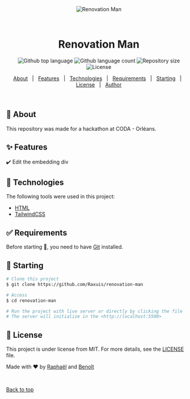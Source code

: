 <div align="center" id="top"> 
  <img src="https://www.datocms-assets.com/7890/1686744641-rm-logo.svg" alt="Renovation Man">

&#xa0;

</div>

<h1 align="center">Renovation Man</h1>

<p align="center">
  <img alt="Github top language" src="https://img.shields.io/github/languages/top/Raxuis/renovation-man?color=56BEB8">

  <img alt="Github language count" src="https://img.shields.io/github/languages/count/Raxuis/renovation-man?color=56BEB8">

  <img alt="Repository size" src="https://img.shields.io/github/repo-size/Raxuis/renovation-man?color=56BEB8">

  <img alt="License" src="https://img.shields.io/github/license/Raxuis/renovation-man?color=56BEB8">
</p>

<p align="center">
  <a href="#dart-about">About</a> &#xa0; | &#xa0; 
  <a href="#sparkles-features">Features</a> &#xa0; | &#xa0;
  <a href="#rocket-technologies">Technologies</a> &#xa0; | &#xa0;
  <a href="#white_check_mark-requirements">Requirements</a> &#xa0; | &#xa0;
  <a href="#checkered_flag-starting">Starting</a> &#xa0; | &#xa0;
  <a href="#memo-license">License</a> &#xa0; | &#xa0;
  <a href="https://github.com/Raxuis" target="_blank">Author</a>
</p>

<br>

## :dart: About

This repository was made for a hackathon at CODA - Orléans.

## :sparkles: Features

:heavy_check_mark: Edit the embedding div

## :rocket: Technologies

The following tools were used in this project:

- [HTML](https://developer.mozilla.org/en-US/docs/Web/HTML)
- [TailwindCSS](https://tailwindcss.com/)

## :white_check_mark: Requirements

Before starting :checkered_flag:, you need to have [Git](https://git-scm.com) installed.

## :checkered_flag: Starting

```bash
# Clone this project
$ git clone https://github.com/Raxuis/renovation-man

# Access
$ cd renovation-man

# Run the project with live server or directly by clicking the file
# The server will initialize in the <http://localhost:5500>
```

## :memo: License

This project is under license from MIT. For more details, see the [LICENSE](LICENSE.md) file.

Made with :heart: by <a href="https://github.com/Raxuis" target="_blank">Raphaël</a> and <a href="https://github.com/BenoitPrmt" target="_blank">Benoît</a>

&#xa0;

<a href="#top">Back to top</a>
